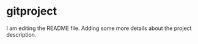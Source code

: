 # gitproject
I am editing the README file. Adding some more details about the project description.

